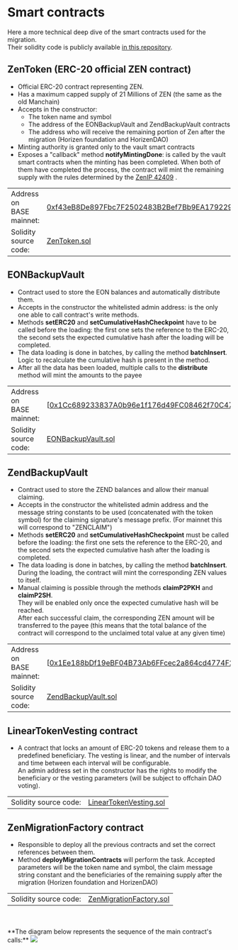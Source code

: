 # Smart contracts

Here a more technical deep dive of the smart contracts used for the migration.<br/>
Their solidity code is publicly available [in this repository](https://github.com/HorizenOfficial/horizen-migration/blob/main/erc20-migration/contracts).<br/>

## ZenToken (ERC-20 official ZEN contract)

- Official ERC-20 contract representing ZEN.
- Has a maximum capped supply of 21 Millions of ZEN (the same as the old Manchain)
- Accepts in the constructor:
    - The token name and symbol
    - The address of the EONBackupVault and ZendBackupVault contracts
    - The address who will receive the remaining portion of Zen after the migration (Horizen foundation and HorizenDAO)
- Minting authority is granted only to the vault smart contracts
- Exposes a "callback" method **notifyMintingDone**: is called by the vault smart contracts when the minting has been completed. When both of them have completed
  the process, the contract will mint the remaining supply with the rules determined by the [ZenIP 42409](https://snapshot.box/#/s:horizenfoundationtechnical.eth/proposal/0x3a0ce870c5a894f4468f72d9fde843e9f25e8268890a44ebcc1cb0d5dbbe89cf) .

|      |  |
| -------- | ------- |
| Address on BASE mainnet: | [0xf43eB8De897Fbc7F2502483B2Bef7Bb9EA179229](https://basescan.org/address/0xf43eB8De897Fbc7F2502483B2Bef7Bb9EA179229)   |
| Solidity source code: | [ZenToken.sol](https://github.com/HorizenOfficial/horizen-migration/blob/main/erc20-migration/contracts/ZenToken.sol)    |


## EONBackupVault

- Contract used to store the EON balances and automatically distribute them.
- Accepts in the constructor the whitelisted admin address: is the only one able to call contract's write methods.
- Methods **setERC20** and **setCumulativeHashCheckpoint** have to be called before the loading: the first one sets the reference to the ERC-20, the second
  sets the expected cumulative hash after the loading will be completed.
- The data loading is done in batches, by calling the method **batchInsert**. Logic to recalculate the cumulative hash is present in the method.
- After all the data has been loaded, multiple calls to the **distribute** method will mint the amounts to the payee


|      |  |
| -------- | ------- |
| Address on BASE mainnet: | [[0x1Cc689233837A0b96e1f176d49FC08462f70C47F](https://basescan.org/address/0x1Cc689233837A0b96e1f176d49FC08462f70C47F)    |
| Solidity source code: | [EONBackupVault.sol](https://github.com/HorizenOfficial/horizen-migration/blob/main/erc20-migration/contracts/EONBackupVault.sol) |

## ZendBackupVault

- Contract used to store the ZEND balances and allow their manual claiming.
- Accepts in the constructor the whitelisted admin address and the message string constants to be used (concatenated with the token symbol) for the claiming signature's message prefix. (For mainnet this  will correspond to "ZENCLAIM")
- Methods **setERC20** and **setCumulativeHashCheckpoint** must be called before the loading: the first one sets the reference to the ERC-20, and the second
  sets the expected cumulative hash after the loading is completed.
- The data loading is done in batches, by calling the method **batchInsert**. During the loading, the contract will mint the corresponding ZEN values to itself.
- Manual claiming is possible through the methods **claimP2PKH** and **claimP2SH**.<br/>
  They will be enabled only once the expected cumulative hash will be reached.<br/>
  After each successful claim, the corresponding ZEN amount will be transferred
  to the payee (this means that the total balance of the contract will correspond to the unclaimed total value at any given time)

|      |  |
| -------- | ------- |
| Address on BASE mainnet: | [[0x1Ee188bDf19eBF04B73Ab6FFcec2a864cd4774F2](https://basescan.org/address/0x1Ee188bDf19eBF04B73Ab6FFcec2a864cd4774F2)     |
| Solidity source code: | [ZendBackupVault.sol](https://github.com/HorizenOfficial/horizen-migration/blob/main/erc20-migration/contracts/ZendBackupVault.sol)    |

## LinearTokenVesting contract

- A contract that locks an amount of ERC-20 tokens and release them to a predefined beneficiary. The vesting is linear, and the number of intervals and time between each interval will be configurable. <br/>
  An admin address set in the constructor has the rights to modify the beneficiary or the vesting parameters (will be subject to offchain DAO voting).

|      |  |
| -------- | ------- |
| Solidity source code: | [LinearTokenVesting.sol](https://github.com/HorizenOfficial/horizen-migration/blob/main/erc20-migration/contracts/LinearTokenVesting.sol)    |

## ZenMigrationFactory contract

- Responsible to deploy all the previous contracts and set the correct references between them.
- Method **deployMigrationContracts** will perform the task. Accepted parameters will be the token name and symbol, the claim message string constant and the beneficiaries of the remaining supply after the migration (Horizen foundation and HorizenDAO)

|      |  |
| -------- | ------- |
| Solidity source code: | [ZenMigrationFactory.sol](https://github.com/HorizenOfficial/horizen-migration/blob/main/erc20-migration/contracts/ZenMigrationFactory.sol)    |

<br/>
<br/>
**The diagram below represents the sequence of the main contract's calls:**

<img  src="/img/migration3.png"/>
